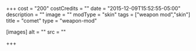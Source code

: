 +++
cost = "200"
costCredits = ""
date = "2015-12-09T15:52:55-05:00"
description = ""
image = ""
modType = "skin"
tags = ["weapon mod","skin"]
title = "comet"
type = "weapon-mod"

[images]
  alt = ""
  src = ""

+++
